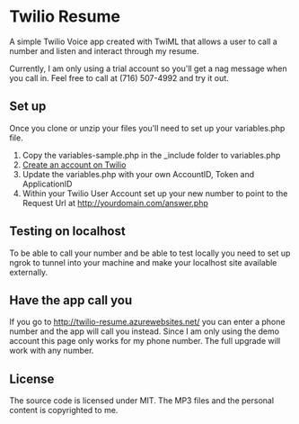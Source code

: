 # Twilio Resume

A simple Twilio Voice app created with TwiML that allows a user to call a number and listen and interact through my resume.

Currently, I am only using a trial account so you'll get a nag message when you call in.  Feel free to call at (716) 507-4992 and try it out.

## Set up

Once you clone or unzip your files you'll need to set up your variables.php file.

1. Copy the variables-sample.php in the _include folder to variables.php
2. [Create an account on Twilio](https://www.twilio.com/try-twilio)
3. Update the variables.php with your own AccountID, Token and ApplicationID
4. Within your Twilio User Account set up your new number to point to the Request Url at http://yourdomain.com/answer.php


## Testing on localhost

To be able to call your number and be able to test locally you need to set up ngrok to tunnel into your machine and make your localhost site available externally.

## Have the app call you

If you go to http://twilio-resume.azurewebsites.net/ you can enter a phone number and the app will call you instead.  Since I am only using the demo account this page only works for my phone number.  The full upgrade will work with any number.

## License
The source code is licensed under MIT.  The MP3 files and the personal content is copyrighted to me.
